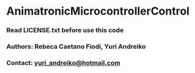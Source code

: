 # AnimatronicMicrocontrollerControl

### Read LICENSE.txt before use this code
### Authors: Rebeca Caetano Fiodi, Yuri Andreiko
### Contact: yuri_andreiko@hotmail.com 
